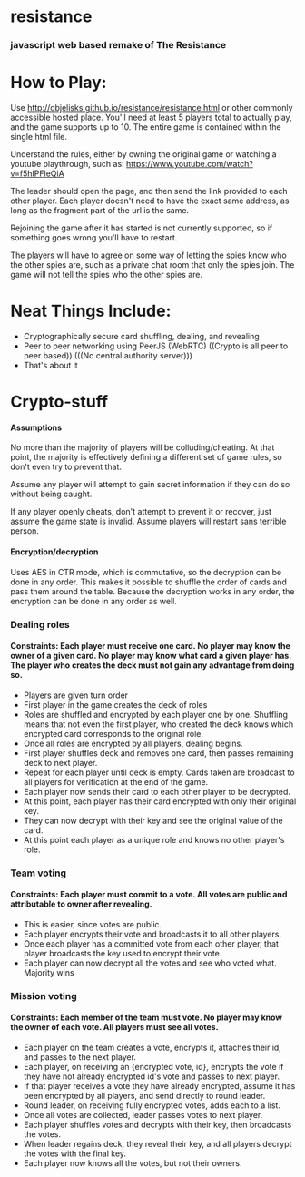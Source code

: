 # resistance

### javascript web based remake of The Resistance

# How to Play:

Use http://objelisks.github.io/resistance/resistance.html or other commonly accessible hosted place. You'll need at least 5 players total to actually play, and the game supports up to 10. The entire game is contained within the single html file.

Understand the rules, either by owning the original game or watching a youtube playthrough, such as: https://www.youtube.com/watch?v=f5hIPFleQiA

The leader should open the page, and then send the link provided to each other player. Each player doesn't need to have the exact same address, as long as the fragment part of the url is the same.

Rejoining the game after it has started is not currently supported, so if something goes wrong you'll have to restart.

The players will have to agree on some way of letting the spies know who the other spies are, such as a private chat room that only the spies join. The game will not tell the spies who the other spies are.

# Neat Things Include:

* Cryptographically secure card shuffling, dealing, and revealing
* Peer to peer networking using PeerJS (WebRTC) ((Crypto is all peer to peer based)) (((No central authority server)))
* That's about it

# Crypto-stuff

#### Assumptions

No more than the majority of players will be colluding/cheating. At that point, the majority is effectively defining a different set of game rules, so don't even try to prevent that.

Assume any player will attempt to gain secret information if they can do so without being caught.

If any player openly cheats, don't attempt to prevent it or recover, just assume the game state is invalid. Assume players will restart sans terrible person.

#### Encryption/decryption

Uses AES in CTR mode, which is commutative, so the decryption can be done in any order. This makes it possible to shuffle the order of cards and pass them around the table.
Because the decryption works in any order, the encryption can be done in any order as well.

### Dealing roles
#### Constraints: Each player must receive one card. No player may know the owner of a given card. No player may know what card a given player has. The player who creates the deck must not gain any advantage from doing so.

* Players are given turn order 
* First player in the game creates the deck of roles
* Roles are shuffled and encrypted by each player one by one. Shuffling means that not even the first player, who created the deck knows which encrypted card corresponds to the original role.
* Once all roles are encrypted by all players, dealing begins.
* First player shuffles deck and removes one card, then passes remaining deck to next player.
* Repeat for each player until deck is empty. Cards taken are broadcast to all players for verification at the end of the game.
* Each player now sends their card to each other player to be decrypted.
* At this point, each player has their card encrypted with only their original key.
* They can now decrypt with their key and see the original value of the card.
* At this point each player as a unique role and knows no other player's role.

### Team voting
#### Constraints: Each player must commit to a vote. All votes are public and attributable to owner after revealing.

* This is easier, since votes are public.
* Each player encrypts their vote and broadcasts it to all other players.
* Once each player has a committed vote from each other player, that player broadcasts the key used to encrypt their vote.
* Each player can now decrypt all the votes and see who voted what. Majority wins

### Mission voting
#### Constraints: Each member of the team must vote. No player may know the owner of each vote. All players must see all votes.

* Each player on the team creates a vote, encrypts it, attaches their id, and passes to the next player.
* Each player, on receiving an {encrypted vote, id}, encrypts the vote if they have not already encrypted id's vote and passes to next player.
* If that player receives a vote they have already encrypted, assume it has been encrypted by all players, and send directly to round leader.
* Round leader, on receiving fully encrypted votes, adds each to a list.
* Once all votes are collected, leader passes votes to next player.
* Each player shuffles votes and decrypts with their key, then broadcasts the votes.
* When leader regains deck, they reveal their key, and all players decrypt the votes with the final key.
* Each player now knows all the votes, but not their owners.
